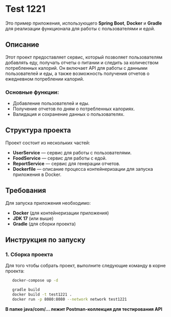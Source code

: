 # Test 1221

Это пример приложения, использующего **Spring Boot**, **Docker** и **Gradle** для реализации функционала для работы с пользователями и едой.

## Описание

Этот проект предоставляет сервис, который позволяет пользователям добавлять еду, получать отчеты о питании и следить за количеством потребленных калорий. Он включает API для работы с данными пользователей и еды, а также возможность получения отчетов о ежедневном потреблении калорий.

### Основные функции:
- Добавление пользователей и еды.
- Получение отчетов по дням о потребленных калориях.
- Валидация и сохранение данных о пользователях.

## Структура проекта

Проект состоит из нескольких частей:
- **UserService** — сервис для работы с пользователями.
- **FoodService** — сервис для работы с едой.
- **ReportService** — сервис для генерации отчетов.
- **Dockerfile** — описание процесса контейнеризации для запуска приложения в Docker.

## Требования

Для запуска приложения необходимо:
- **Docker** (для контейнеризации приложения)
- **JDK 17** (или выше)
- **Gradle** (для сборки проекта)


## Инструкция по запуску

### 1. Сборка проекта

Для того чтобы собрать проект, выполните следующие команду в корне проекта:

```bash
   docker-compose up -d
```
```bash
   gradle build
   docker build -t test1221 .
   docker run -p 8080:8080 --network network test1221
```

**В папке java/com/... лежит Postman-коллекция для тестирования API**
